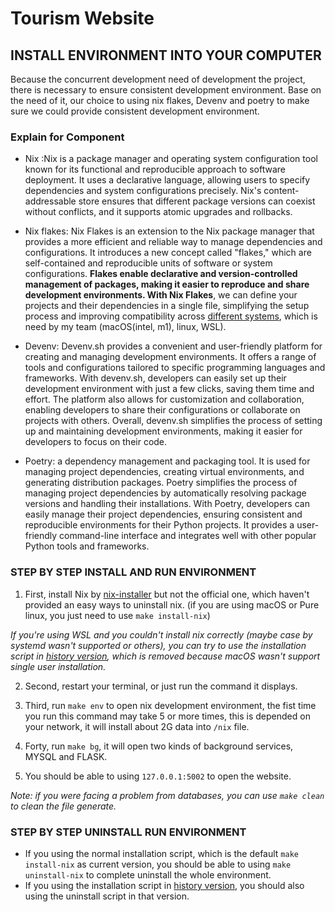 # Tourism Website

## INSTALL ENVIRONMENT INTO YOUR COMPUTER

Because the concurrent development need of development the project, there is necessary to ensure consistent development environment.
Base on the need of it, our choice to using nix flakes, Devenv and poetry to make sure we could provide consistent development environment.

### Explain for Component

- Nix :Nix is a package manager and operating system configuration tool known for its functional and reproducible approach to software deployment. It uses a declarative language, allowing users to specify dependencies and system configurations precisely. Nix's content-addressable store ensures that different package versions can coexist without conflicts, and it supports atomic upgrades and rollbacks.

- Nix flakes: Nix Flakes is an extension to the Nix package manager that provides a more efficient and reliable way to manage dependencies and configurations. It introduces a new concept called "flakes," which are self-contained and reproducible units of software or system configurations. **Flakes enable declarative and version-controlled management of packages, making it easier to reproduce and share development environments. With Nix Flakes**, we can define your projects and their dependencies in a single file, simplifying the setup process and improving compatibility across [different systems](https://nixos.org/manual/nix/stable/installation/supported-platforms.html), which is need by my team (macOS(intel, m1), linux, WSL).

- Devenv: Devenv.sh provides a convenient and user-friendly platform for creating and managing development environments. It offers a range of tools and configurations tailored to specific programming languages and frameworks. With devenv.sh, developers can easily set up their development environment with just a few clicks, saving them time and effort. The platform also allows for customization and collaboration, enabling developers to share their configurations or collaborate on projects with others. Overall, devenv.sh simplifies the process of setting up and maintaining development environments, making it easier for developers to focus on their code.

- Poetry: a dependency management and packaging tool. It is used for managing project dependencies, creating virtual environments, and generating distribution packages. Poetry simplifies the process of managing project dependencies by automatically resolving package versions and handling their installations. With Poetry, developers can easily manage their project dependencies, ensuring consistent and reproducible environments for their Python projects. It provides a user-friendly command-line interface and integrates well with other popular Python tools and frameworks.

### STEP BY STEP INSTALL AND RUN ENVIRONMENT

1. First, install Nix by [nix-installer](https://github.com/DeterminateSystems/nix-installer) but not the official one, which haven't provided an easy ways to uninstall nix. (if you are using macOS or Pure linux, you just need to use `make install-nix`)

  *If you're using WSL and you couldn't install nix correctly (maybe case by systemd wasn't supported or others), you can try to use the installation script in [history version](https://github.com/jackyliu16/devenv-flask/blob/7fbf044a58bb55a299771d0c947268bed7c84303/Makefile), which is removed because macOS wasn't support single user installation.*
  
2. Second, restart your terminal, or just run the command it displays.

3. Third, run `make env` to open nix development environment, the fist time you run this command may take 5 or more times, this is depended on your network, it will install about 2G data into `/nix` file.                      

3. Forty, run `make bg`, it will open two kinds of background services, MYSQL and FLASK.
   
5. You should be able to using `127.0.0.1:5002` to open the website.

*Note: if you were facing a problem from databases, you can use `make clean` to clean the file generate.*

### STEP BY STEP UNINSTALL RUN ENVIRONMENT

- If you using the normal installation script, which is the default `make install-nix` as current version, you should be able to using `make uninstall-nix` to complete uninstall the whole environment.
- If you using the installation script in [history version](https://github.com/jackyliu16/devenv-flask/blob/7fbf044a58bb55a299771d0c947268bed7c84303/Makefile), you should also using the uninstall script in that version.
